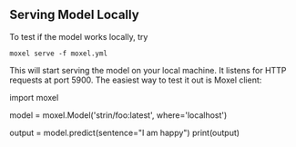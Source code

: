 ## Serving Model Locally
                        
To test if the model works locally, try 

```
moxel serve -f moxel.yml
```

This will start serving the model on your local machine. It listens for HTTP requests at port 5900. The easiest way to test it out is Moxel client:

import moxel

model = moxel.Model('strin/foo:latest', where='localhost')

output = model.predict(sentence="I am happy")
print(output)
```

